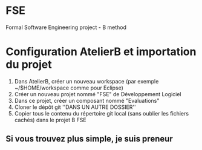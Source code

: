 FSE
===

Formal Software Engineering project - B method


Configuration AtelierB et importation du projet
===============================================

1. Dans AtelierB, créer un nouveau workspace (par exemple ~/$HOME/workspace comme pour Eclipse)
2. Créer un nouveau projet nommé "FSE" de Développement Logiciel
3. Dans ce projet, créer un composant nommé "Evaluations"
4. Cloner le dépôt git ''DANS UN AUTRE DOSSIER''
5. Copier tous le contenu du répertoire git local (sans oublier les fichiers cachés) dans le projet B FSE
 
Si vous trouvez plus simple, je suis preneur
--------------------------------------------
